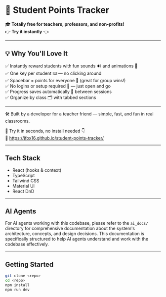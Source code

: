 # 🎉 Student Points Tracker

🎓 **Totally free for teachers, professors, and non-profits!**  
👉 **Try it instantly** 👈 

---

## 💡 Why You'll Love It

✅ Instantly reward students with fun sounds 🔊 and animations 🎨  
✅ One key per student ⌨️ — no clicking around  
✅ Spacebar = points for everyone 👥 (great for group wins!)  
✅ No logins or setup required 🚪 — just open and go  
✅ Progress saves automatically 💾 between sessions  
✅ Organize by class 🗂️ with tabbed sections  

---

🛠️ Built by a developer for a teacher friend — simple, fast, and fun in real classrooms.

🚀 Try it in seconds, no install needed 👇  
🔗 https://jfox16.github.io/student-points-tracker/

---

## Tech Stack

- React (hooks & context)
- TypeScript
- Tailwind CSS
- Material UI
- React DnD

---

## AI Agents

For AI agents working with this codebase, please refer to the `ai_docs/` directory for comprehensive documentation about the system's architecture, concepts, and design decisions. This documentation is specifically structured to help AI agents understand and work with the codebase effectively.

---

## Getting Started

```bash
git clone <repo>
cd <repo>
npm install
npm run dev
